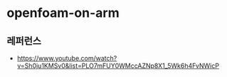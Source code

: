 # openfoam-on-arm



## 레퍼런스 ##

* https://www.youtube.com/watch?v=Sh0ju1KMSv0&list=PLO7mFUY0WMccAZNp8X1_5Wk6h4FvNWicP 
